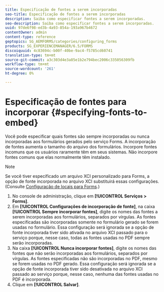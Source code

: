 ```yaml
---
title: Especificação de fontes a serem incorporadas
seo-title: Especificação de fontes a serem incorporadas
description: Saiba como especificar fontes a serem incorporadas.
seo-description: Saiba como especificar fontes a serem incorporadas.
uuid: 97de6f98-ed3b-4a93-854a-193a967b4672
contentOwner: admin
content-type: reference
geptopics: SG_AEMFORMS/categories/configuring_forms
products: SG_EXPERIENCEMANAGER/6.5/FORMS
discoiquuid: 4c83694c-b00f-40be-9ac4-f5785cd60741
translation-type: tm+mt
source-git-commit: a3c303d4e3a85e1b2e794bec2006c335056309fb
workflow-type: tm+mt
source-wordcount: '261'
ht-degree: 0%

---
```



# Especificação de fontes para incorporar {#specifying-fonts-to-embed}

Você pode especificar quais fontes são sempre incorporadas ou nunca incorporadas aos formulários gerados pelo serviço Forms. A incorporação de fontes aumenta o tamanho do arquivo dos formulários. Incorpore fontes incomuns que os usuários raramente têm em seus sistemas. Não incorpore fontes comuns que elas normalmente têm instalado.

>[!NOTE]
>
>Se você tiver especificado um arquivo XCI personalizado para Forms, a opção de fonte incorporada no arquivo XCI substituirá essas configurações. (Consulte [Configuração de locais para Forms](/help/forms/using/admin-help/configuring-locations-forms.md#configuring-locations-for-forms).)

1. No console de administração, clique em **[!UICONTROL Serviços > Forms]**.
1. Em **[!UICONTROL Configurações de incorporação de fonte]**, na caixa **[!UICONTROL Sempre incorporar fontes]**, digite os nomes das fontes a serem incorporadas aos formulários, separados por vírgulas. As fontes especificadas são incorporadas somente no formulário gerado se forem usadas no formulário. Essa configuração será ignorada se a opção de fonte incorporada tiver sido ativada no arquivo XCI passado para o serviço porque, nesse caso, todas as fontes usadas no PDF sempre serão incorporadas.
1. Na caixa **[!UICONTROL Nunca incorporar fontes]**, digite os nomes das fontes que não serão incorporadas aos formulários, separados por vírgulas. As fontes especificadas não são incorporadas no PDF, mesmo se forem usadas no PDF gerado. Essa configuração será ignorada se a opção de fonte incorporada tiver sido desativada no arquivo XCI passado ao serviço porque, nesse caso, nenhuma das fontes usadas no PDF é incorporada.
1. Clique em **[!UICONTROL Salvar]**.

